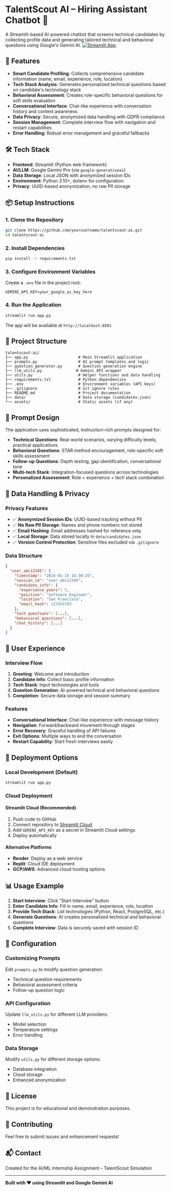 # TalentScout AI – Hiring Assistant Chatbot 🤖

A Streamlit-based AI-powered chatbot that screens technical candidates by collecting profile data and generating tailored technical and behavioral questions using Google's Gemini AI.
[![Streamlit App](https://static.streamlit.io/badges/streamlit_badge_black_white.svg)](https://talentscout-ai-interviewe.streamlit.app/)

## 🚀 Features

- **Smart Candidate Profiling**: Collects comprehensive candidate information (name, email, experience, role, location)
- **Tech Stack Analysis**: Generates personalized technical questions based on candidate's technology stack
- **Behavioral Assessment**: Creates role-specific behavioral questions for soft skills evaluation
- **Conversational Interface**: Chat-like experience with conversation history and context awareness
- **Data Privacy**: Secure, anonymized data handling with GDPR compliance
- **Session Management**: Complete interview flow with navigation and restart capabilities
- **Error Handling**: Robust error management and graceful fallbacks

## 🛠️ Tech Stack

- **Frontend**: Streamlit (Python web framework)
- **AI/LLM**: Google Gemini Pro (via `google-generativeai`)
- **Data Storage**: Local JSON with anonymized session IDs
- **Environment**: Python 3.10+, dotenv for configuration
- **Privacy**: UUID-based anonymization, no raw PII storage

## 📦 Setup Instructions

### 1. Clone the Repository
```bash
git clone https://github.com/yourusername/talentscout-ai.git
cd talentscout-ai
```

### 2. Install Dependencies
```bash
pip install -r requirements.txt
```

### 3. Configure Environment Variables
Create a `.env` file in the project root:
```env
GEMINI_API_KEY=your_google_ai_key_here
```

### 4. Run the Application
```bash
streamlit run app.py
```

The app will be available at `http://localhost:8501`

## 📂 Project Structure

```
talentscout-ai/
├── app.py                      # Main Streamlit application
├── prompts.py                  # AI prompt templates and logic
├── question_generator.py       # Question generation engine
├── llm_utils.py               # Gemini API wrapper
├── utils.py                    # Helper functions and data handling
├── requirements.txt            # Python dependencies
├── .env                        # Environment variables (API keys)
├── .gitignore                  # Git ignore rules
├── README.md                   # Project documentation
├── data/                       # Data storage (candidates.json)
└── assets/                     # Static assets (if any)
```

## 🎯 Prompt Design

The application uses sophisticated, instruction-rich prompts designed for:

- **Technical Questions**: Real-world scenarios, varying difficulty levels, practical applications
- **Behavioral Questions**: STAR method encouragement, role-specific soft skills assessment
- **Follow-up Questions**: Depth testing, gap identification, conversational tone
- **Multi-tech Stack**: Integration-focused questions across technologies
- **Personalized Assessment**: Role + experience + tech stack combination

## 🔐 Data Handling & Privacy

### Privacy Features
- ✅ **Anonymized Session IDs**: UUID-based tracking without PII
- ✅ **No Raw PII Storage**: Names and phone numbers not stored
- ✅ **Email Hashing**: Email addresses hashed for reference only
- ✅ **Local Storage**: Data stored locally in `data/candidates.json`
- ✅ **Version Control Protection**: Sensitive files excluded via `.gitignore`

### Data Structure
```json
{
  "user_abc12345": {
    "timestamp": "2024-01-15 14:30:25",
    "session_id": "user_abc12345",
    "candidate_info": {
      "experience_years": 5,
      "position": "Software Engineer",
      "location": "San Francisco",
      "email_hash": 123456789
    },
    "tech_questions": [...],
    "behavioral_questions": [...],
    "chat_history": [...]
  }
}
```

## 🎨 User Experience

### Interview Flow
1. **Greeting**: Welcome and introduction
2. **Candidate Info**: Collect basic profile information
3. **Tech Stack**: Input technologies and tools
4. **Question Generation**: AI-powered technical and behavioral questions
5. **Completion**: Secure data storage and session summary

### Features
- **Conversational Interface**: Chat-like experience with message history
- **Navigation**: Forward/backward movement through stages
- **Error Recovery**: Graceful handling of API failures
- **Exit Options**: Multiple ways to end the conversation
- **Restart Capability**: Start fresh interviews easily

## 🚀 Deployment Options

### Local Development (Default)
```bash
streamlit run app.py
```

### Cloud Deployment

#### Streamlit Cloud (Recommended)
1. Push code to GitHub
2. Connect repository to [Streamlit Cloud](https://streamlit.io/cloud)
3. Add `GEMINI_API_KEY` as a secret in Streamlit Cloud settings
4. Deploy automatically

#### Alternative Platforms
- **Render**: Deploy as a web service
- **Replit**: Cloud IDE deployment
- **GCP/AWS**: Advanced cloud hosting options

## 📊 Usage Example

1. **Start Interview**: Click "Start Interview" button
2. **Enter Candidate Info**: Fill in name, email, experience, role, location
3. **Provide Tech Stack**: List technologies (Python, React, PostgreSQL, etc.)
4. **Generate Questions**: AI creates personalized technical and behavioral questions
5. **Complete Interview**: Data is securely saved with session ID

## 🔧 Configuration

### Customizing Prompts
Edit `prompts.py` to modify question generation:
- Technical question requirements
- Behavioral assessment criteria
- Follow-up question logic

### API Configuration
Update `llm_utils.py` for different LLM providers:
- Model selection
- Temperature settings
- Error handling

### Data Storage
Modify `utils.py` for different storage options:
- Database integration
- Cloud storage
- Enhanced anonymization

## 📝 License

This project is for educational and demonstration purposes.

## 🤝 Contributing

Feel free to submit issues and enhancement requests!

## 📬 Contact

Created for the AI/ML Internship Assignment – TalentScout Simulation

---

**Built with ❤️ using Streamlit and Google Gemini AI** 